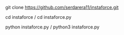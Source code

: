 git clone https://github.com/serdarera11/instaforce.git

cd instaforce / cd instaforce.py

python instaforce.py / python3 instaforce.py
